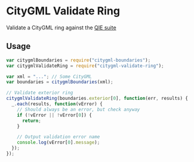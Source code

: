 # CityGML Validate Ring

Validate a CityGML ring against the [QIE suite](https://github.com/tudelft3d/CityGML-QIE-3Dvalidation/blob/master/errors/errors.md#ring)

## Usage

```javascript
var citygmlBoundaries = require("citygml-boundaries");
var citygmlValidateRing = require("citygml-validate-ring");

var xml = "..."; // Some CityGML
var boundaries = citygmlBoundaries(xml);

// Validate exterior ring
citygmlValidateRing(boundaries.exterior[0], function(err, results) {
  _.each(results, function(vError) {
    // Should always be an error, but check anyway
    if (!vError || !vError[0]) {
      return;
    }

    // Output validation error name
    console.log(vError[0].message);
  });
});
```
